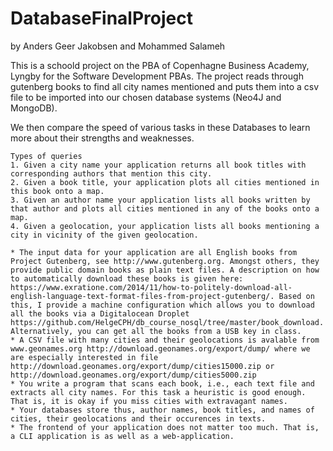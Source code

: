 # DatabaseFinalProject
by Anders Geer Jakobsen and Mohammed Salameh

This is a schoold project on the PBA of Copenhagne Business Academy, Lyngby for the Software Development PBAs.
The project reads through gutenberg books to find all city names mentioned and puts them into a csv file to be imported into our chosen database systems (Neo4J and MongoDB).

We then compare the speed of various tasks in these Databases to learn more about their strengths and weaknesses.
```
Types of queries
1. Given a city name your application returns all book titles with corresponding authors that mention this city.
2. Given a book title, your application plots all cities mentioned in this book onto a map.
3. Given an author name your application lists all books written by that author and plots all cities mentioned in any of the books onto a map.
4. Given a geolocation, your application lists all books mentioning a city in vicinity of the given geolocation.

* The input data for your application are all English books from Project Gutenberg, see http://www.gutenberg.org. Amongst others, they provide public domain books as plain text files. A description on how to automatically download these books is given here: https://www.exratione.com/2014/11/how-to-politely-download-all-english-language-text-format-files-from-project-gutenberg/. Based on this, I provide a machine configuration which allows you to download all the books via a Digitalocean Droplet https://github.com/HelgeCPH/db_course_nosql/tree/master/book_download. Alternatively, you can get all the books from a USB key in class.
* A CSV file with many cities and their geolocations is avalable from www.geonames.org http://download.geonames.org/export/dump/ where we are especially interested in file http://download.geonames.org/export/dump/cities15000.zip or http://download.geonames.org/export/dump/cities5000.zip
* You write a program that scans each book, i.e., each text file and extracts all city names. For this task a heuristic is good enough. That is, it is okay if you miss cities with extravagant names.
* Your databases store thus, author names, book titles, and names of cities, their geolocations and their occurences in texts.
* The frontend of your application does not matter too much. That is, a CLI application is as well as a web-application.
```

